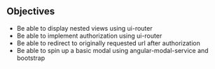 ## Objectives

* Be able to display nested views using ui-router
* Be able to implement authorization using ui-router
* Be able to redirect to originally requested url after authorization
* Be able to spin up a basic modal using angular-modal-service and bootstrap
